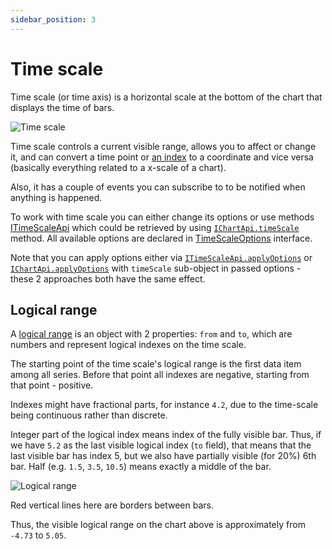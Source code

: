 ```yaml
---
sidebar_position: 3
---
```


# Time scale

Time scale (or time axis) is a horizontal scale at the bottom of the chart that displays the time of bars.

![Time scale](/img/time-scale.png "Time scale")

Time scale controls a current visible range, allows you to affect or change it, and can convert a time point or [an index](/api/type-aliases/Logical.md) to a coordinate and vice versa (basically everything related to a x-scale of a chart).

Also, it has a couple of events you can subscribe to to be notified when anything is happened.

To work with time scale you can either change its options or use methods [ITimeScaleApi](/api/interfaces/ITimeScaleApi.md) which could be retrieved by using [`IChartApi.timeScale`](/api/interfaces/IChartApi.md#timescale) method.
All available options are declared in [TimeScaleOptions](/api/interfaces/TimeScaleOptions.md) interface.

Note that you can apply options either via [`ITimeScaleApi.applyOptions`](/api/interfaces/ITimeScaleApi.md#applyoptions) or [`IChartApi.applyOptions`](/api/interfaces/IChartApi.md#applyoptions) with `timeScale` sub-object in passed options - these 2 approaches both have the same effect.

## Logical range

A [logical range](/api/type-aliases/LogicalRange.md) is an object with 2 properties: `from` and `to`, which are numbers and represent logical indexes on the time scale.

The starting point of the time scale's logical range is the first data item among all series.
Before that point all indexes are negative, starting from that point - positive.

Indexes might have fractional parts, for instance `4.2`, due to the time-scale being continuous rather than discrete.

Integer part of the logical index means index of the fully visible bar.
Thus, if we have `5.2` as the last visible logical index (`to` field), that means that the last visible bar has index 5, but we also have partially visible (for 20%) 6th bar.
Half (e.g. `1.5`, `3.5`, `10.5`) means exactly a middle of the bar.

![Logical range](/img/logical-range.png "Logical range")

Red vertical lines here are borders between bars.

Thus, the visible logical range on the chart above is approximately from `-4.73` to `5.05`.
